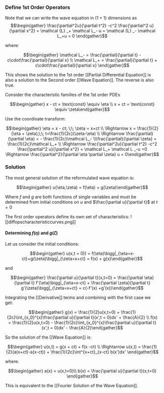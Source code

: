 ### Define 1st Order Operators
Note that we can write the wave equation in ($1+1$) dimensions as $$\begin{gather} \frac{\partial^2u}{\partial t^2} -c^2 \frac{\partial^2 u}{\partial x^2} = \mathcal {L} _+ \mathcal L_- u =  \mathcal {L} _- \mathcal L_+u = 0 \end{gather}$$

where:

$$\begin{gather} \mathcal L_- = \frac{\partial}{\partial t} - c\cdot\frac{\partial}{\partial x} \\ \mathcal L_+ = \frac{\partial}{\partial t} + c\cdot\frac{\partial}{\partial x} \end{gather}$$

This shows the solution to the 1st order [[Partial Differential Equation]] is also a solution to the Second order [[Wave Equation]]. The reverse is also true.

Consider the characteristic families of the 1st order PDEs

$$\begin{gather} x - ct = \text{const} \equiv \eta \\ x + ct = \text{const} \equiv \zeta\end{gather}$$


Use the coordinate transform:

$$\begin{gather} \eta = x - ct; \;\;  \zeta = x+ct \\ \Rightarrow x = \frac{1}{2}(\eta + \zeta);\;\; t=\frac{1}{2c}(\zeta-\eta) \\ \Rightarrow \frac{\partial}{\partial \eta} = - \frac{1}{2c}\mathcal L_- \\\frac{\partial}{\partial \zeta} = \frac{1}{2c}\mathcal L_+ \\ \Rightarrow \frac{\partial^2u}{\partial t^2} -c^2 \frac{\partial^2 u}{\partial x^2} = \mathcal L_+ \mathcal L _-u =0 \Rightarrow \frac{\partial^2}{\partial \eta \partial \zeta} u = 0\end{gather}$$


### Solution
The most general solution of the reformulated wave equation is:
 
$$\begin{gather} u(\eta,\zeta) = f(\eta) + g(\zeta)\end{gather}$$

Where $f$ and $g$ are both functions of single variables and must be determined from initial conditions on $u$ and $\frac{\partial u}{\partial t}$ at  $t = 0$

The first order operators define its own set of characteristics: 
![[diffopscharacteristiccurves.png]]

#### Determining $f(\eta)$ and $g(\zeta)$

Let us consider the initial conditions:

$$\begin{gather} u(x,t = 0)) = f(\eta)\bigg|_{\eta=x-ct}+g(\zeta)\bigg|_{\zeta=x+ct} = f(x) + g(x)\end{gather}$$

and

$$\begin{gather} \frac{\partial u}{\partial t}(x,t=0) = \frac{\partial \eta}{\partial t} f'(\eta)\bigg|_{\eta=x-ct} + \frac{\partial \zeta}{\partial t} g'(\zeta)\bigg|_{\zeta=x+ct} = c(-f'(x) +g'(x))\end{gather}$$

Integrating the [[Derivative]] terms and combining with the first case we get:

$$\begin{gather} g(x) = \frac{1}{2}u(x,t=0) + \frac{1}{2c}\int_{x_0}^{x}\frac{\partial u}{\partial t}(x',t = 0)dx' + \frac{A}{2} \\ f(x) = \frac{1}{2}u(x,t=0) - \frac{1}{2c}\int_{x_0}^{x}\frac{\partial u}{\partial t}(x',t = 0)dx' - \frac{A}{2}\end{gather}$$

So the solution of the [[Wave Equation]] is: 

$$\begin{gather} u(x,t) = g(x + ct) + f(x -ct) \\ \Rightarrow u(x,t) = \frac{1}{2}(a(x+ct)-a(x-ct)) + \frac{1}{2c}\int^{x+ct}_{x-ct} b(x')dx' \end{gather}$$

where: 

$$\begin{gather} a(x) = u(x,t=0)\\ b(x) = \frac{\partial u}{\partial t}(x,t=0) \end{gather}$$

This is equivalent to the [[Fourier Solution of the Wave Equation]].